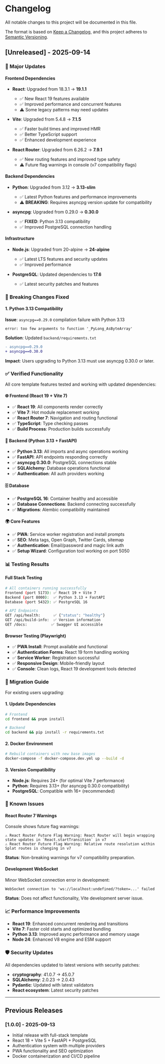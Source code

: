 # Changelog

All notable changes to this project will be documented in this file.

The format is based on [Keep a Changelog](https://keepachangelog.com/en/1.0.0/),
and this project adheres to [Semantic Versioning](https://semver.org/spec/v2.0.0.html).

## [Unreleased] - 2025-09-14

### 🚀 Major Updates

#### Frontend Dependencies
- **React**: Upgraded from 18.3.1 → **19.1.1**
  - ✅ New React 19 features available
  - ✅ Improved performance and concurrent features
  - ⚠️ Some legacy patterns may need updates

- **Vite**: Upgraded from 5.4.8 → **7.1.5**
  - ✅ Faster build times and improved HMR
  - ✅ Better TypeScript support
  - ✅ Enhanced development experience

- **React Router**: Upgraded from 6.26.2 → **7.9.1**
  - ✅ New routing features and improved type safety
  - ⚠️ Future flag warnings in console (v7 compatibility flags)

#### Backend Dependencies
- **Python**: Upgraded from 3.12 → **3.13-slim**
  - ✅ Latest Python features and performance improvements
  - ⚠️ **BREAKING**: Requires asyncpg version update for compatibility

- **asyncpg**: Upgraded from 0.29.0 → **0.30.0**
  - ✅ **FIXED**: Python 3.13 compatibility
  - ✅ Improved PostgreSQL connection handling

#### Infrastructure
- **Node.js**: Upgraded from 20-alpine → **24-alpine**
  - ✅ Latest LTS features and security updates
  - ✅ Improved performance

- **PostgreSQL**: Updated dependencies to **17.6**
  - ✅ Latest security patches and features

### 🔧 Breaking Changes Fixed

#### 1. Python 3.13 Compatibility
**Issue**: `asyncpg==0.29.0` compilation failure with Python 3.13
```
error: too few arguments to function '_PyLong_AsByteArray'
```

**Solution**: Updated `backend/requirements.txt`
```diff
- asyncpg==0.29.0
+ asyncpg==0.30.0
```

**Impact**: Users upgrading to Python 3.13 must use asyncpg 0.30.0 or later.

### ✅ Verified Functionality

All core template features tested and working with updated dependencies:

#### 🌐 Frontend (React 19 + Vite 7)
- ✅ **React 19**: All components render correctly
- ✅ **Vite 7**: Hot module replacement working
- ✅ **React Router 7**: Navigation and routing functional
- ✅ **TypeScript**: Type checking passes
- ✅ **Build Process**: Production builds successfully

#### 🔧 Backend (Python 3.13 + FastAPI)
- ✅ **Python 3.13**: All imports and async operations working
- ✅ **FastAPI**: API endpoints responding correctly
- ✅ **asyncpg 0.30.0**: PostgreSQL connections stable
- ✅ **SQLAlchemy**: Database operations functional
- ✅ **Authentication**: All auth providers working

#### 🗄️ Database
- ✅ **PostgreSQL 16**: Container healthy and accessible
- ✅ **Database Connections**: Backend connecting successfully
- ✅ **Migrations**: Alembic compatibility maintained

#### 🌍 Core Features
- ✅ **PWA**: Service worker registration and install prompts
- ✅ **SEO**: Meta tags, Open Graph, Twitter Cards, sitemap
- ✅ **Authentication**: Email/password and magic link auth
- ✅ **Setup Wizard**: Configuration tool working on port 5050

### 📊 Testing Results

#### Full Stack Testing
```bash
# All containers running successfully
Frontend (port 5173): ✅ React 19 + Vite 7
Backend (port 8000):  ✅ Python 3.13 + FastAPI
Database (port 5432): ✅ PostgreSQL 16

# API Endpoints
GET /api/health:      ✅ {"status": "healthy"}
GET /api/build-info:  ✅ Version information
GET /docs:           ✅ Swagger UI accessible
```

#### Browser Testing (Playwright)
- ✅ **PWA Install**: Prompt available and functional
- ✅ **Authentication Forms**: React 19 form handling working
- ✅ **Service Worker**: Registration successful
- ✅ **Responsive Design**: Mobile-friendly layout
- ✅ **Console**: Clean logs, React 19 development tools detected

### 🔄 Migration Guide

For existing users upgrading:

#### 1. Update Dependencies
```bash
# Frontend
cd frontend && pnpm install

# Backend
cd backend && pip install -r requirements.txt
```

#### 2. Docker Environment
```bash
# Rebuild containers with new base images
docker-compose -f docker-compose.dev.yml up --build -d
```

#### 3. Version Compatibility
- **Node.js**: Requires 24+ (for optimal Vite 7 performance)
- **Python**: Requires 3.13+ (for asyncpg 0.30.0 compatibility)
- **PostgreSQL**: Compatible with 16+ (recommended)

### 🚨 Known Issues

#### React Router 7 Warnings
Console shows future flag warnings:
```
⚠️ React Router Future Flag Warning: React Router will begin wrapping state updates in `React.startTransition` in v7
⚠️ React Router Future Flag Warning: Relative route resolution within Splat routes is changing in v7
```

**Status**: Non-breaking warnings for v7 compatibility preparation.

#### Development WebSocket
Minor WebSocket connection error in development:
```
WebSocket connection to 'ws://localhost:undefined/?token=...' failed
```

**Status**: Does not affect functionality, Vite development server issue.

### 📈 Performance Improvements

- **React 19**: Enhanced concurrent rendering and transitions
- **Vite 7**: Faster cold starts and optimized bundling
- **Python 3.13**: Improved async performance and memory usage
- **Node 24**: Enhanced V8 engine and ESM support

### 🛡️ Security Updates

All dependencies updated to latest versions with security patches:
- **cryptography**: 41.0.7 → 45.0.7
- **SQLAlchemy**: 2.0.23 → 2.0.43
- **Pydantic**: Updated with latest validators
- **React ecosystem**: Latest security patches

---

## Previous Releases

### [1.0.0] - 2025-09-13
- Initial release with full-stack template
- React 18 + Vite 5 + FastAPI + PostgreSQL
- Authentication system with multiple providers
- PWA functionality and SEO optimization
- Docker containerization and CI/CD pipeline